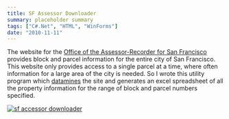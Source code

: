 ```yaml
---
title: SF Assessor Downloader
summary: placeholder summary
tags: ["C#.Net", "HTML", "WinForms"]
date: "2010-11-11"
---
```


The website for the [Office of the Assessor-Recorder for San Francisco](http://www.sfassessor.org/) provides block and parcel information for the entire city of San Francisco. This website only provides access to a single parcel at a time, where often information for a large area of the city is needed. So I wrote this utility program which [datamines](http://en.wikipedia.org/wiki/Data_mining) the site and generates an excel spreadsheet of all the property information for the range of block and parcel numbers specified.

[![sf accessor downloader](http://www.ericanastas.com/wp-content/uploads/2010/11/sf-accessor-downloader.jpg)](sf-accessor-downloader.png)
